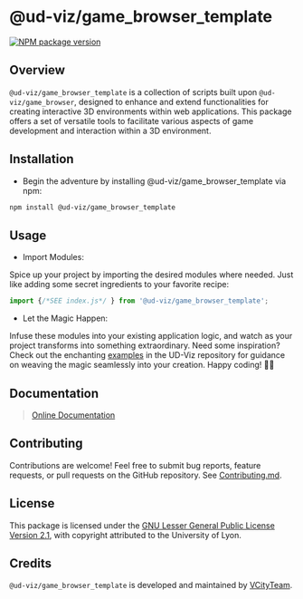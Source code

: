 # @ud-viz/game_browser_template

[![NPM package version](https://badgen.net/npm/v/@ud-viz/game_browser_template)](https://npmjs.com/package/@ud-viz/game_browser_template)


## Overview

`@ud-viz/game_browser_template` is a collection of scripts built upon `@ud-viz/game_browser`, designed to enhance and extend functionalities for creating interactive 3D environments within web applications. This package offers a set of versatile tools to facilitate various aspects of game development and interaction within a 3D environment.

## Installation

- Begin the adventure by installing @ud-viz/game_browser_template via npm:

```bash
npm install @ud-viz/game_browser_template
```

## Usage

- Import Modules:

Spice up your project by importing the desired modules where needed. Just like adding some secret ingredients to your favorite recipe:
```js
import {/*SEE index.js*/ } from '@ud-viz/game_browser_template';
```

- Let the Magic Happen:

Infuse these modules into your existing application logic, and watch as your project transforms into something extraordinary. Need some inspiration? Check out the enchanting [examples](https://github.com/VCityTeam/UD-Viz/blob/master/examples) in the UD-Viz repository for guidance on weaving the magic seamlessly into your creation. Happy coding! 🚀✨

## Documentation

> [Online Documentation](https://vcityteam.github.io/UD-Viz/html/game_browser_template/)

## Contributing

Contributions are welcome! Feel free to submit bug reports, feature requests, or pull requests on the GitHub repository. See [Contributing.md](https://github.com/VCityTeam/UD-Viz/blob/master/docs/static/Contributing.md).

## License


This package is licensed under the [GNU Lesser General Public License Version 2.1](https://github.com/VCityTeam/UD-Viz/blob/master/LICENSE.md), with copyright attributed to the University of Lyon.

## Credits

`@ud-viz/game_browser_template` is developed and maintained by [VCityTeam](https://github.com/VCityTeam).